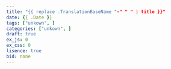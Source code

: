 ```yaml
---
title: "{{ replace .TranslationBaseName "-" " " | title }}"
date: {{ .Date }}
tags: ["unkown", ]
categories: ["unkown", ]
draft: true
ex_js: 0
ex_css: 0
lisence: true
bid: none
---
```

